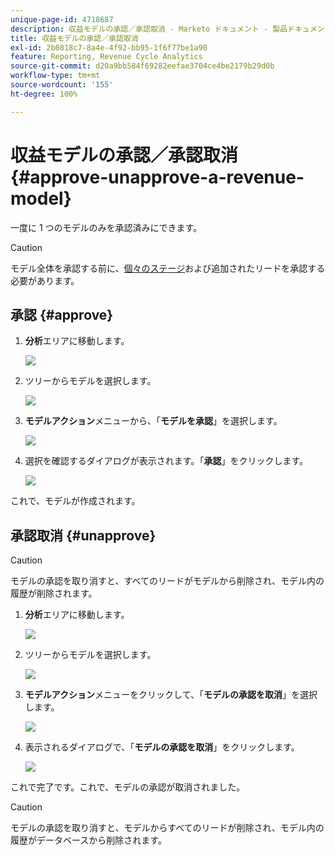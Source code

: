 ```yaml
---
unique-page-id: 4718687
description: 収益モデルの承認／承認取消 - Marketo ドキュメント - 製品ドキュメント
title: 収益モデルの承認／承認取消
exl-id: 2b0818c7-8a4e-4f92-bb95-1f6f77be1a90
feature: Reporting, Revenue Cycle Analytics
source-git-commit: d20a9bb584f69282eefae3704ce4be2179b29d0b
workflow-type: tm+mt
source-wordcount: '155'
ht-degree: 100%

---
```


# 収益モデルの承認／承認取消 {#approve-unapprove-a-revenue-model}

一度に 1 つのモデルのみを承認済みにできます。

>[!CAUTION]
>
>モデル全体を承認する前に、[個々のステージ](/help/marketo/product-docs/reporting/revenue-cycle-analytics/revenue-cycle-models/approving-stages-and-assigning-leads-to-a-revenue-model.md)および追加されたリードを承認する必要があります。

## 承認 {#approve}

1. **分析**&#x200B;エリアに移動します。

   ![](assets/image2017-3-28-8-3a9-3a16.png)

1. ツリーからモデルを選択します。

   ![](assets/image2015-4-28-13-3a25-3a17.png)

1. **モデルアクション**&#x200B;メニューから、「**モデルを承認**」を選択します。

   ![](assets/image2015-4-28-14-3a6-3a3.png)

1. 選択を確認するダイアログが表示されます。「**承認**」をクリックします。

   ![](assets/image2015-4-28-14-3a6-3a49.png)

これで、モデルが作成されます。

## 承認取消 {#unapprove}

>[!CAUTION]
>
>モデルの承認を取り消すと、すべてのリードがモデルから削除され、モデル内の履歴が削除されます。

1. **分析**&#x200B;エリアに移動します。

   ![](assets/image2017-3-28-8-3a9-3a30.png)

1. ツリーからモデルを選択します。

   ![](assets/image2015-4-28-13-3a25-3a17.png)

1. **モデルアクション**&#x200B;メニューをクリックして、「**モデルの承認を取消**」を選択します。

   ![](assets/image2015-4-28-13-3a28-3a0.png)

1. 表示されるダイアログで、「**モデルの承認を取消**」をクリックします。

   ![](assets/image2017-3-28-8-3a21-3a9.png)

これで完了です。これで、モデルの承認が取消されました。

>[!CAUTION]
>
>モデルの承認を取り消すと、モデルからすべてのリードが削除され、モデル内の履歴がデータベースから削除されます。
